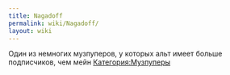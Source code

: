 ```yaml
---
title: Nagadoff
permalink: wiki/Nagadoff/
layout: wiki
---
```


Один из немногих музпуперов, у которых альт имеет больше подписчиков,
чем мейн [Категория:Музпуперы](Категория:Музпуперы "wikilink")
